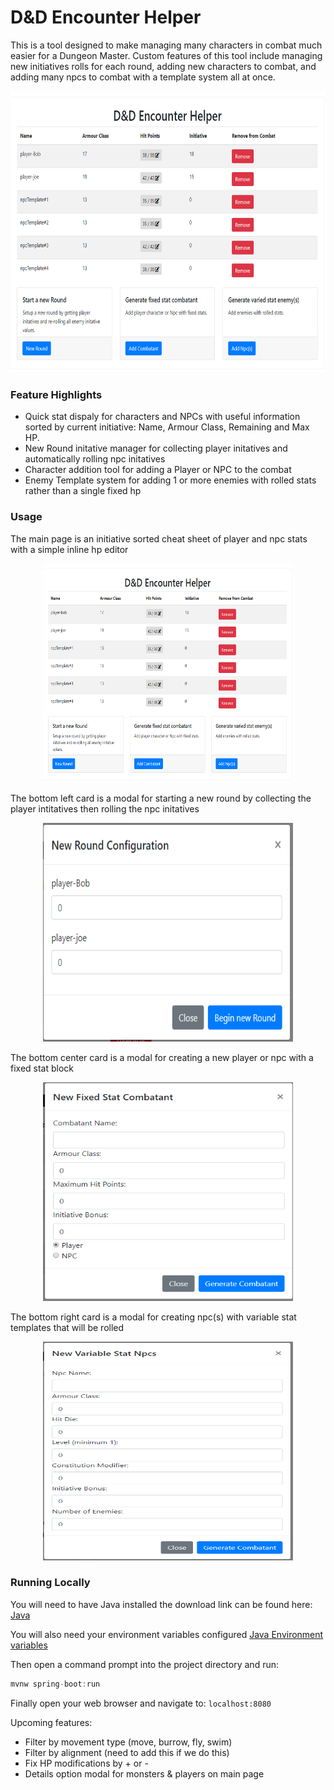 # D&D Encounter Helper

This is a tool designed to make managing many characters in combat much easier for a Dungeon Master.
Custom features of this tool include managing new initiatives rolls for each round, adding new
characters to combat, and adding many npcs to combat with a template system all at once.

<p align="center">
  <img src="./screenshots/encounter-helper.png" alt="Encounter Helper Main page"
       width="654" height="450">
</p>

### Feature Highlights
- Quick stat dispaly for characters and NPCs with useful information sorted by current initiative: Name, Armour Class, Remaining and Max HP.
- New Round initative manager for collecting player initatives and automatically rolling npc initatives
- Character addition tool for adding a Player or NPC to the combat
- Enemy Template system for adding 1 or more enemies with rolled stats rather than a single fixed hp


### Usage

The main page is an initiative sorted cheat sheet of player and npc stats with a simple inline hp editor
<p align="center">
  <img src="./screenshots/encounter-helper.png" alt="Encounter Helper Main page"
       width="400" height="350">
</p>

The bottom left card is a modal for starting a new round by collecting the player intitatives then rolling the npc initatives
<p align="center">
  <img src="./screenshots/new-round-modal.png" alt="New Round Modal"
       width="400" height="350">
</p>

The bottom center card is a modal for creating a new player or npc with a fixed stat block
<p align="center">
  <img src="./screenshots/fixed-stat-combatant-modal.png" alt="Fixed Stat Combatant Modal"
       width="400" height="350">
</p>

The bottom right card is a modal for creating npc(s) with variable stat templates that will be rolled
<p align="center">
  <img src="./screenshots/variable-stat-combatant-modal.png" alt="Variable Stat Combatant Modal"
       width="400" height="350">
</p>

### Running Locally

You will need to have Java installed the download link can be found here:
[Java](http://www.oracle.com/technetwork/java/javase/downloads/java-archive-javase9-3934878.html)

You will also need your environment variables configured
[Java Environment variables](https://confluence.atlassian.com/doc/setting-the-java_home-variable-in-windows-8895.html)

Then open a command prompt into the project directory and run:
```java
mvnw spring-boot:run
```

Finally open your web browser and navigate to: `localhost:8080`


Upcoming features:
- Filter by movement type (move, burrow, fly, swim)
- Filter by alignment (need to add this if we do this)
- Fix HP modifications by + or -
- Details option modal for monsters & players on main page
